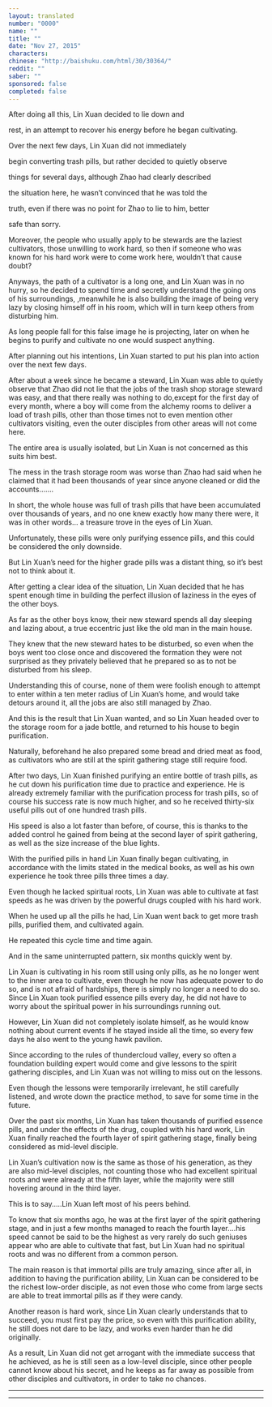 ```yaml
---
layout: translated
number: "0000"
name: ""
title: ""
date: "Nov 27, 2015"
characters:
chinese: "http://baishuku.com/html/30/30364/"
reddit: ""
saber: ""
sponsored: false
completed: false
---
```


After doing all this, Lin Xuan decided to lie down and

rest, in an attempt to recover his energy before he began cultivating.

Over the next few days, Lin Xuan did not immediately

begin converting trash pills, but rather decided to quietly observe

things for several days, although Zhao had clearly described

the situation here, he wasn’t convinced that he was told the

truth, even if there was no point for Zhao to lie to him, better

safe than sorry.

Moreover, the people who usually apply to  be stewards are the laziest cultivators, those unwilling to work hard, so then if someone who was known for his hard work were to come work here, wouldn’t that cause doubt?

Anyways, the path of a cultivator is a long one, and Lin Xuan was in no hurry, so he decided to spend time and secretly understand the going ons of his surroundings, ,meanwhile he is also building the image of being very lazy by closing himself off in his room, which will in turn keep others from disturbing him.

As long people fall for this false image he is projecting, later on when he begins to purify and cultivate no one would suspect anything.

After planning out his intentions, Lin Xuan started to put his plan into action over the next few days.

After about a week since he became a steward, Lin Xuan was able to quietly observe that Zhao did not lie that the jobs of the trash shop storage steward was easy, and that there really was nothing to do,except for the first day of every month, where a boy will come from the alchemy rooms to deliver a load of trash pills, other than those times not to even mention other cultivators visiting, even the outer disciples from other areas will not come here.

The entire area is usually isolated, but Lin Xuan is not concerned as this suits him best.

The mess in the trash storage room was worse than Zhao had said when he claimed that it had been thousands of year since anyone cleaned or did the accounts…….

In short, the whole house was full of trash pills that have been accumulated over thousands of years, and no one knew exactly how many there were, it was in other words… a treasure trove in the eyes of Lin Xuan.

Unfortunately, these pills were only purifying essence pills, and this could be considered the only downside.

But Lin Xuan’s need for the higher grade pills was a distant thing, so it’s best not to think about it.

After getting a clear idea of the situation, Lin Xuan decided that he has spent enough time in building the perfect illusion of laziness in the eyes of the other boys.

As far as the other boys know, their new steward spends all day sleeping and lazing about, a true eccentric just like the old man in the main house.

They knew that the new steward hates to be disturbed, so even when the boys went too close once and discovered the formation they were not surprised as they privately believed that he prepared so as to not be disturbed from his sleep.

Understanding this of course, none of them were foolish enough to attempt to enter within a ten meter radius of Lin Xuan’s home, and would take detours around it, all the jobs are also still managed by Zhao.

And this is the result that Lin Xuan wanted, and so Lin Xuan headed over to the storage room for a jade bottle, and returned to his house to begin purification.

Naturally, beforehand he also prepared some bread and dried meat as food, as cultivators who are still at the spirit gathering stage still require food.

After two days, Lin Xuan finished purifying an entire bottle of trash pills, as he cut down his purification time due to practice and experience. He is already extremely familiar with the purification process for trash pills, so of course his success rate is now much higher, and so he received thirty-six useful pills out of one hundred trash pills.

His speed is also a lot faster than before, of course, this is thanks to the added control he gained from being at the second layer of spirit gathering, as well as the size increase of the blue lights.

With the purified pills in hand Lin Xuan finally began cultivating, in accordance with the limits stated in the medical books, as well as his own experience he took  three pills three times a day.

Even though he lacked spiritual roots, Lin Xuan was able to cultivate at fast speeds as he was driven by the powerful drugs coupled with his hard work.

When he used up all the pills he had, Lin Xuan went back to get more trash pills, purified them, and cultivated again.

He repeated this cycle time and time again.

And in the same uninterrupted pattern, six months quickly went by.

Lin Xuan is cultivating in his room still using only pills, as he no longer went to the inner area to cultivate, even though he now has adequate power to do so, and is not afraid of hardships, there is simply no longer a need to do so. Since Lin Xuan took purified essence pills every day, he did not have to worry about the spiritual power in his surroundings running out.

However, Lin Xuan did not completely isolate himself, as he would know nothing about current events if he stayed inside all the time, so every few days he also went to the young hawk pavilion.

Since according to the rules of thundercloud valley, every so often a foundation building expert would come and give lessons to the spirit gathering disciples, and Lin Xuan was not willing to miss out on the lessons.

Even though the lessons were temporarily irrelevant, he still carefully listened, and wrote down the practice method, to save for some time in the future.

Over the past six months, Lin Xuan has taken thousands of purified essence pills, and under the effects of the drug, coupled with his hard work, Lin Xuan finally reached the fourth layer of spirit gathering stage, finally being considered as mid-level disciple.

Lin Xuan’s cultivation now is the same as those of his generation, as they are also mid-level disciples, not counting those who had excellent spiritual roots and were already at the fifth layer, while the majority were still hovering around in the third layer.

This is to say…..Lin Xuan left most of his peers behind.

To know that six months ago, he was at the first layer of the spirit gathering stage, and in just a few months managed to reach the fourth layer….his speed cannot be said to be the highest as very rarely do such geniuses appear who are able to cultivate that fast, but Lin Xuan had no spiritual roots and was no different from a common person.

The main reason is that immortal pills are truly amazing, since after all, in addition to having the purification ability, Lin Xuan can be considered to be the richest low-order disciple, as not even those who come from large sects are able to treat immortal pills as if they were candy.

Another reason is hard work, since Lin Xuan clearly understands that to succeed, you must first pay the price, so even with this purification ability, he still does not dare to be lazy, and works even harder than he did originally.

As a result, Lin Xuan did not get arrogant with the immediate success that he achieved, as he is still seen as a low-level disciple, since other people cannot know about his secret, and he keeps as far away as possible from other disciples and cultivators, in order to take no chances.

- - -
- - -

[^1]:
